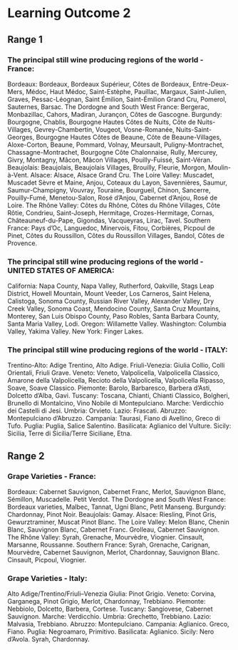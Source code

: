 # Learning Outcome 2
## Range 1
### The principal still wine producing regions of the world - France: 
Bordeaux: Bordeaux, Bordeaux Supérieur, Côtes de Bordeaux, Entre-Deux-Mers, Médoc, Haut Médoc, Saint-Estèphe, Pauillac, Margaux, Saint-Julien, Graves, Pessac-Léognan, Saint Émilion, Saint-Émilion Grand Cru, Pomerol, Sauternes, Barsac.
The Dordogne and South West France: Bergerac, Monbazillac, Cahors, Madiran, Jurançon, Côtes de Gascogne.
Burgundy: Bourgogne, Chablis, Bourgogne Hautes Côtes de Nuits, Côte de Nuits-Villages, Gevrey-Chambertin, Vougeot, Vosne-Romanée, Nuits-Saint-Georges, Bourgogne Hautes Côtes de Beaune, Côte de Beaune-Villages, Aloxe-Corton, Beaune, Pommard, Volnay, Meursault, Puligny-Montrachet, Chassagne-Montrachet, Bourgogne Côte Chalonnaise, Rully, Mercurey, Givry, Montagny, Mâcon, Mâcon Villages, Pouilly-Fuissé, Saint-Véran.
Beaujolais: Beaujolais, Beaujolais Villages, Brouilly, Fleurie, Morgon, Moulin-à-Vent.
Alsace: Alsace, Alsace Grand Cru.
The Loire Valley: Muscadet, Muscadet Sèvre et Maine, Anjou, Coteaux du Layon, Savennières, Saumur, Saumur-Champigny, Vouvray, Touraine, Bourgueil, Chinon, Sancerre, Pouilly-Fumé, Menetou-Salon, Rosé d’Anjou, Cabernet d’Anjou, Rosé de Loire. 
The Rhône Valley: Côtes du Rhône, Côtes du Rhône Villages, Côte Rôtie, Condrieu, Saint-Joseph, Hermitage, Crozes-Hermitage, Cornas, Châteauneuf-du-Pape, Gigondas, Vacqueyras, Lirac, Tavel.
Southern France: Pays d’Oc, Languedoc, Minervois, Fitou, Corbières, Picpoul de Pinet, 
Côtes du Roussillon, Côtes du Roussillon Villages, Bandol, Côtes de Provence.



### The principal still wine producing regions of the world - UNITED STATES OF AMERICA: 
California: Napa County, Napa Valley, Rutherford, Oakville, Stags Leap District, Howell Mountain, Mount Veeder, Los Carneros, Saint Helena, Calistoga, Sonoma County, Russian River Valley, Alexander Valley, Dry Creek Valley, Sonoma Coast,
Mendocino County, Santa Cruz Mountains, Monterey, San Luis Obispo County, Paso Robles, Santa Barbara County, Santa Maria Valley,
Lodi. 
Oregon:  Willamette Valley.
Washington: Columbia Valley, Yakima Valley.
New York: Finger Lakes.


### The principal still wine producing regions of the world - ITALY: 
Trentino-Alto: Adige Trentino, Alto Adige.
Friuli-Venezia: Giulia Collio, Colli Orientali, Friuli Grave.
Veneto: Veneto, Valpolicella, Valpolicella Classico, Amarone della Valpolicella, Recioto della Valpolicella, Valpolicella Ripasso, Soave, Soave Classico.
Piemonte: Barolo, Barbaresco, Barbera d’Asti, Dolcetto d’Alba, Gavi.
Tuscany: Toscana, Chianti, Chianti Classico, Bolgheri, Brunello di Montalcino, Vino Nobile di Montepulciano.
Marche: Verdicchio dei Castelli di Jesi.
Umbria: Orvieto.
Lazio: Frascati.
Abruzzo: Montepulciano d’Abruzzo.
Campania: Taurasi, Fiano di Avellino, Greco di Tufo.
Puglia: Puglia, Salice Salentino.
Basilicata: Aglianico del Vulture.
Sicily: Sicilia, Terre di Sicilia/Terre Siciliane, Etna.


## Range 2
### Grape Varieties - France:
Bordeaux: Cabernet Sauvignon, Cabernet Franc, Merlot, Sauvignon Blanc, Sémillon, Muscadelle.  Petit Verdot.
The Dordogne and South West France: Bordeaux varieties, Malbec, Tannat, Ugni Blanc,
Petit Manseng.
Burgundy: Chardonnay, Pinot Noir.
Beaujolais: Gamay.
Alsace: Riesling, Pinot Gris, Gewurztraminer, Muscat Pinot Blanc.
The Loire Valley: Melon Blanc, Chenin Blanc, Sauvignon Blanc, Cabernet Franc. Grolleau, Cabernet Sauvignon.
The Rhône Valley: Syrah, Grenache, Mourvèdre, Viognier. Cinsault, Marsanne, Roussanne.
Southern France: Syrah, Grenache, Carignan, Mourvèdre, Cabernet Sauvignon, Merlot, Chardonnay, Sauvignon Blanc. Cinsault, Picpoul, Viognier.


### Grape Varieties - Italy:
Alto Adige/Trentino/Friuli–Venezia Giulia:  Pinot Grigio.
Veneto: Corvina, Garganega, Pinot Grigio, Merlot, Chardonnay, Trebbiano.
Piemonte: Nebbiolo, Dolcetto, Barbera, Cortese.
Tuscany: Sangiovese, Cabernet Sauvignon.
Marche: Verdicchio.
Umbria: Grechetto, Trebbiano.
Lazio: Malvasia, Trebbiano.
Abruzzo: Montepulciano.
Campania: Aglianico. Greco, Fiano.
Puglia: Negroamaro, Primitivo.
Basilicata: Aglianico.
Sicily: Nero d’Avola. Syrah, Chardonnay.


